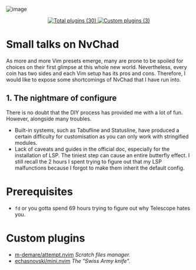 ![image](https://github.com/Endermanbugzjfc/nvim-config/assets/53002741/bb0f391f-a213-403e-a1c8-8e25d8b2a1c0)
<p align=center>
  <a href=https://github.com/NvChad/NvChad#plugins-list>
    <img src=https://img.shields.io/badge/total_plugins-29-green?style=for-the-badge title="Total plugins (30)">
  </a>
  <a href=lua/custom>
    <img src="https://img.shields.io/badge/custom_plugins-2-blue?style=for-the-badge" title="Custom plugins (3)">
  </a>
</p>

# Small talks on NvChad
As more and more Vim presets emerge, many are prone to be spoiled for choices on their first glimpse at this whole new world. Nevertheless, every coin has two sides and each Vim setup has its pros and cons. Therefore, I would like to expose some shortcomings of NvChad that I have run into.
## 1. The nightmare of configure
There is no doubt that the DIY process has provided me with a lot of fun. However, alongside many troubles.
- Built-in systems, such as Tabufline and Statusline, have produced a certain difficulty for customisation as you can only work with stringified modules.
- Lack of caveats and guides in the official doc, especially for the installation of LSP. The tiniest step can cause an entire butterfly effect. I still recall the 2 hours I spent trying to figure out that my LSP malfunctions because I forgot to make them inherit the default config.
# Prerequisites
- `fd` or you gotta spend 69 hours trying to figure out why Telescope hates you.
# Custom plugins
- [m-demare/attempt.nvim](https://github.com/m-demare/attempt.nvim) *Scratch files manager.*
- [echasnovski/mini.nvim](https://github.com/echasnovski/mini.nvim) *The "Swiss Army knife".*
